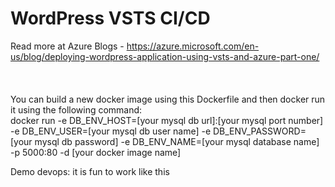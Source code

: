 # WordPress VSTS CI/CD
Read more at Azure Blogs - https://azure.microsoft.com/en-us/blog/deploying-wordpress-application-using-vsts-and-azure-part-one/ <br><br>
<br><br>
You can build a new docker image using this Dockerfile and then docker run it using the following command: <br>
docker run  -e DB_ENV_HOST=[your mysql db url]:[your mysql port number]   -e DB_ENV_USER=[your mysql db user name]  -e DB_ENV_PASSWORD=[your mysql db password] -e DB_ENV_NAME=[your mysql database name] -p 5000:80  -d [your docker image name]

Demo devops: it is  fun to work like this
